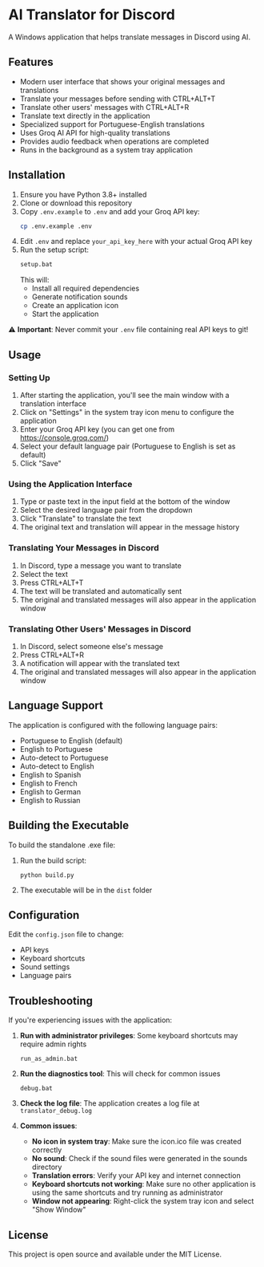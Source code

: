 # AI Translator for Discord

A Windows application that helps translate messages in Discord using AI.

## Features

- Modern user interface that shows your original messages and translations
- Translate your messages before sending with CTRL+ALT+T
- Translate other users' messages with CTRL+ALT+R
- Translate text directly in the application
- Specialized support for Portuguese-English translations
- Uses Groq AI API for high-quality translations
- Provides audio feedback when operations are completed
- Runs in the background as a system tray application

## Installation

1. Ensure you have Python 3.8+ installed
2. Clone or download this repository
3. Copy `.env.example` to `.env` and add your Groq API key:
   ```bash
   cp .env.example .env
   ```
4. Edit `.env` and replace `your_api_key_here` with your actual Groq API key
5. Run the setup script:
   ```bash
   setup.bat
   ```
   This will:
   - Install all required dependencies
   - Generate notification sounds
   - Create an application icon
   - Start the application

⚠️ **Important**: Never commit your `.env` file containing real API keys to git!

## Usage

### Setting Up

1. After starting the application, you'll see the main window with a translation interface
2. Click on "Settings" in the system tray icon menu to configure the application
3. Enter your Groq API key (you can get one from https://console.groq.com/)
4. Select your default language pair (Portuguese to English is set as default)
5. Click "Save"

### Using the Application Interface

1. Type or paste text in the input field at the bottom of the window
2. Select the desired language pair from the dropdown
3. Click "Translate" to translate the text
4. The original text and translation will appear in the message history

### Translating Your Messages in Discord

1. In Discord, type a message you want to translate
2. Select the text
3. Press CTRL+ALT+T
4. The text will be translated and automatically sent
5. The original and translated messages will also appear in the application window

### Translating Other Users' Messages in Discord

1. In Discord, select someone else's message
2. Press CTRL+ALT+R
3. A notification will appear with the translated text
4. The original and translated messages will also appear in the application window

## Language Support

The application is configured with the following language pairs:
- Portuguese to English (default)
- English to Portuguese
- Auto-detect to Portuguese
- Auto-detect to English
- English to Spanish
- English to French
- English to German
- English to Russian

## Building the Executable

To build the standalone .exe file:

1. Run the build script:
   ```
   python build.py
   ```
2. The executable will be in the `dist` folder

## Configuration

Edit the `config.json` file to change:
- API keys
- Keyboard shortcuts
- Sound settings
- Language pairs

## Troubleshooting

If you're experiencing issues with the application:

1. **Run with administrator privileges**: Some keyboard shortcuts may require admin rights
   ```
   run_as_admin.bat
   ```

2. **Run the diagnostics tool**: This will check for common issues
   ```
   debug.bat
   ```

3. **Check the log file**: The application creates a log file at `translator_debug.log`

4. **Common issues**:
   - **No icon in system tray**: Make sure the icon.ico file was created correctly
   - **No sound**: Check if the sound files were generated in the sounds directory
   - **Translation errors**: Verify your API key and internet connection
   - **Keyboard shortcuts not working**: Make sure no other application is using the same shortcuts and try running as administrator
   - **Window not appearing**: Right-click the system tray icon and select "Show Window"

## License

This project is open source and available under the MIT License. 